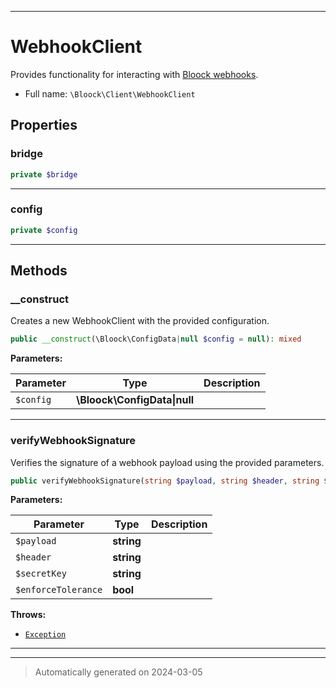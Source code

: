 ***

# WebhookClient

Provides functionality for interacting with [Bloock webhooks](https://dashboard.bloock.com/login).



* Full name: `\Bloock\Client\WebhookClient`



## Properties


### bridge



```php
private $bridge
```






***

### config



```php
private $config
```






***

## Methods


### __construct

Creates a new WebhookClient with the provided configuration.

```php
public __construct(\Bloock\ConfigData|null $config = null): mixed
```








**Parameters:**

| Parameter | Type | Description |
|-----------|------|-------------|
| `$config` | **\Bloock\ConfigData&#124;null** |  |





***

### verifyWebhookSignature

Verifies the signature of a webhook payload using the provided parameters.

```php
public verifyWebhookSignature(string $payload, string $header, string $secretKey, bool $enforceTolerance): bool
```








**Parameters:**

| Parameter | Type | Description |
|-----------|------|-------------|
| `$payload` | **string** |  |
| `$header` | **string** |  |
| `$secretKey` | **string** |  |
| `$enforceTolerance` | **bool** |  |




**Throws:**

- [`Exception`](../../Exception.md)



***


***
> Automatically generated on 2024-03-05

